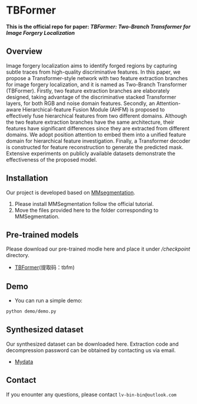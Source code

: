 # TBFormer

**This is the official repo for paper: *TBFormer: Two-Branch Transformer for Image Forgery Localization***

## Overview
Image forgery localization aims to identify forged regions by capturing subtle traces from high-quality discriminative features. 
In this paper, we propose a Transformer-style network with two feature extraction branches for image forgery localization, and it is named as Two-Branch Transformer (TBFormer). 
Firstly, two feature extraction branches are elaborately designed, taking advantage of the discriminative stacked Transformer layers, for both RGB and noise domain features. 
Secondly, an Attention-aware Hierarchical-feature Fusion Module (AHFM) is proposed to effectively fuse hierarchical features from two different domains. 
Although the two feature extraction branches have the same architecture, their features have significant differences since they are extracted from different domains. 
We adopt position attention to embed them into a unified feature domain for hierarchical feature investigation. 
Finally, a Transformer decoder is constructed for feature reconstruction to generate the predicted mask. 
Extensive experiments on publicly available datasets demonstrate the effectiveness of the proposed model.

## Installation 
Our project is developed based on [MMsegmentation](https://github.com/open-mmlab/mmsegmentation). 
1. Please install MMSegmentation follow the official tutorial.
2. Move the files provided here to the folder corresponding to MMSegmentation.

## Pre-trained models
Please download our pre-trained modle here and place it under */checkpoint* directory.
- [TBFormer](https://pan.baidu.com/s/1d4gFyF7d7vMuL1yBvF5XZQ)(提取码：tbfm)

## Demo
- You can run a simple demo:
```bash
python demo/demo.py
```

## Synthesized dataset
Our synthesized dataset can be downloaded here. Extraction code and decompression password can be obtained by contacting us via email.
- [Mydata](https://pan.baidu.com/s/1CI_WL-BLbpdwS1sEp8FLbw)

## Contact
If you enounter any questions, please contact `lv-bin-bin@outlook.com`


